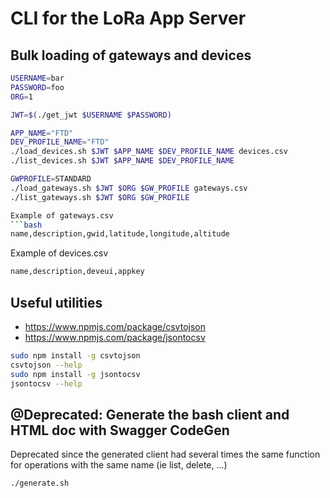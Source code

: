 # CLI for the LoRa App Server



## Bulk loading of gateways and devices
```bash
USERNAME=bar
PASSWORD=foo
ORG=1

JWT=$(./get_jwt $USERNAME $PASSWORD)

APP_NAME="FTD"
DEV_PROFILE_NAME="FTD"
./load_devices.sh $JWT $APP_NAME $DEV_PROFILE_NAME devices.csv
./list_devices.sh $JWT $APP_NAME $DEV_PROFILE_NAME

GWPROFILE=STANDARD
./load_gateways.sh $JWT $ORG $GW_PROFILE gateways.csv
./list_gateways.sh $JWT $ORG $GW_PROFILE

Example of gateways.csv
```bash
name,description,gwid,latitude,longitude,altitude
```

Example of devices.csv
```bash
name,description,deveui,appkey
```

## Useful utilities
* https://www.npmjs.com/package/csvtojson
* https://www.npmjs.com/package/jsontocsv

```bash
sudo npm install -g csvtojson
csvtojson --help
sudo npm install -g jsontocsv
jsontocsv --help
```


## @Deprecated: Generate the bash client and HTML doc with Swagger CodeGen
Deprecated since the generated client had several times the same function for operations with the same name (ie list, delete, ...)
```bash
./generate.sh
```
